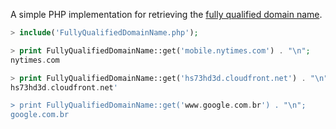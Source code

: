 
A simple PHP implementation for retrieving the [fully qualified domain name](https://en.wikipedia.org/wiki/Fully_qualified_domain_name).

```php
> include('FullyQualifiedDomainName.php');

> print FullyQualifiedDomainName::get('mobile.nytimes.com') . "\n";
nytimes.com

> print FullyQualifiedDomainName::get('hs73hd3d.cloudfront.net') . "\n";
hs73hd3d.cloudfront.net'

> print FullyQualifiedDomainName::get('www.google.com.br') . "\n";
google.com.br
```

